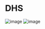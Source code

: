 # DHS
![image](https://user-images.githubusercontent.com/112687983/193793706-57d41d70-7303-4766-8b78-668376d77c5f.png)
![image](https://user-images.githubusercontent.com/112687983/193794043-9d0374aa-f786-480b-9af6-de382acf9b24.png)

